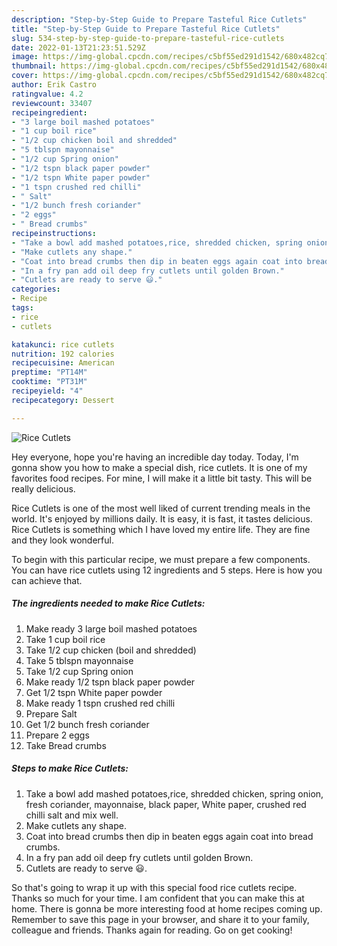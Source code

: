 ```yaml
---
description: "Step-by-Step Guide to Prepare Tasteful Rice Cutlets"
title: "Step-by-Step Guide to Prepare Tasteful Rice Cutlets"
slug: 534-step-by-step-guide-to-prepare-tasteful-rice-cutlets
date: 2022-01-13T21:23:51.529Z
image: https://img-global.cpcdn.com/recipes/c5bf55ed291d1542/680x482cq70/rice-cutlets-recipe-main-photo.jpg
thumbnail: https://img-global.cpcdn.com/recipes/c5bf55ed291d1542/680x482cq70/rice-cutlets-recipe-main-photo.jpg
cover: https://img-global.cpcdn.com/recipes/c5bf55ed291d1542/680x482cq70/rice-cutlets-recipe-main-photo.jpg
author: Erik Castro
ratingvalue: 4.2
reviewcount: 33407
recipeingredient:
- "3 large boil mashed potatoes"
- "1 cup boil rice"
- "1/2 cup chicken boil and shredded"
- "5 tblspn mayonnaise"
- "1/2 cup Spring onion"
- "1/2 tspn black paper powder"
- "1/2 tspn White paper powder"
- "1 tspn crushed red chilli"
- " Salt"
- "1/2 bunch fresh coriander"
- "2 eggs"
- " Bread crumbs"
recipeinstructions:
- "Take a bowl add mashed potatoes,rice, shredded chicken, spring onion, fresh coriander, mayonnaise, black paper, White paper, crushed red chilli salt and mix well."
- "Make cutlets any shape."
- "Coat into bread crumbs then dip in beaten eggs again coat into bread crumbs."
- "In a fry pan add oil deep fry cutlets until golden Brown."
- "Cutlets are ready to serve 😃."
categories:
- Recipe
tags:
- rice
- cutlets

katakunci: rice cutlets 
nutrition: 192 calories
recipecuisine: American
preptime: "PT14M"
cooktime: "PT31M"
recipeyield: "4"
recipecategory: Dessert

---
```



![Rice Cutlets](https://img-global.cpcdn.com/recipes/c5bf55ed291d1542/680x482cq70/rice-cutlets-recipe-main-photo.jpg)

Hey everyone, hope you're having an incredible day today. Today, I'm gonna show you how to make a special dish, rice cutlets. It is one of my favorites food recipes. For mine, I will make it a little bit tasty. This will be really delicious.



Rice Cutlets is one of the most well liked of current trending meals in the world. It's enjoyed by millions daily. It is easy, it is fast, it tastes delicious. Rice Cutlets is something which I have loved my entire life. They are fine and they look wonderful.


To begin with this particular recipe, we must prepare a few components. You can have rice cutlets using 12 ingredients and 5 steps. Here is how you can achieve that.

<!--inarticleads1-->

##### The ingredients needed to make Rice Cutlets:

1. Make ready 3 large boil mashed potatoes
1. Take 1 cup boil rice
1. Take 1/2 cup chicken (boil and shredded)
1. Take 5 tblspn mayonnaise
1. Take 1/2 cup Spring onion
1. Make ready 1/2 tspn black paper powder
1. Get 1/2 tspn White paper powder
1. Make ready 1 tspn crushed red chilli
1. Prepare  Salt
1. Get 1/2 bunch fresh coriander
1. Prepare 2 eggs
1. Take  Bread crumbs




<!--inarticleads2-->

##### Steps to make Rice Cutlets:

1. Take a bowl add mashed potatoes,rice, shredded chicken, spring onion, fresh coriander, mayonnaise, black paper, White paper, crushed red chilli salt and mix well.
1. Make cutlets any shape.
1. Coat into bread crumbs then dip in beaten eggs again coat into bread crumbs.
1. In a fry pan add oil deep fry cutlets until golden Brown.
1. Cutlets are ready to serve 😃.




So that's going to wrap it up with this special food rice cutlets recipe. Thanks so much for your time. I am confident that you can make this at home. There is gonna be more interesting food at home recipes coming up. Remember to save this page in your browser, and share it to your family, colleague and friends. Thanks again for reading. Go on get cooking!
